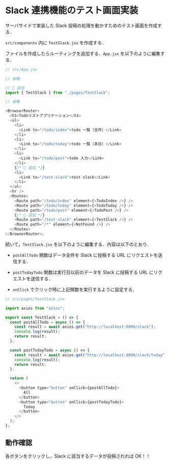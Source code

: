 # Slack 連携機能のテスト画面実装

サーバサイドで実装した Slack 投稿の処理を動かすためのテスト画面を作成する．

`src/components` 内に `TestSlack.jsx` を作成する．

ファイルを作成したらルーティングを追加する．`App.jsx` を以下のように編集する．

```js
// src/App.jsx

// 省略

// 🔽 追加
import { TestSlack } from "./pages/TestSlack";

// 省略

<BrowserRouter>
  <h1>Todoリストアプリケーション</h1>
  <ul>
    <li>
      <Link to="/todo/index">todo 一覧（全件）</Link>
    </li>
    <li>
      <Link to="/todo/today">todo 一覧（本日）</Link>
    </li>
    <li>
      <Link to="/todo/post">todo 入力</Link>
    </li>
    {/* 🔽 追加 */}
    <li>
      <Link to="/test-slack">test slack</Link>
    </li>
  </ul>
  <hr />
  <Routes>
    <Route path="/todo/index" element={<TodoIndex />} />
    <Route path="/todo/today" element={<TodoToday />} />
    <Route path="/todo/post" element={<TodoPost />} />
    {/* 🔽 追加 */}
    <Route path="/test-slack" element={<TestSlack />} />
    <Route path="/*" element={<NotFound />} />
  </Routes>
</BrowserRouter>;
```

続いて，`TestSlack.jsx` を以下のように編集する．内容は以下のとおり．

- `postAllTodo` 関数はデータ全件を Slack に投稿する URL にリクエストを送信する．

- `postTodayTodo` 関数は実行日以前のデータを Slack に投稿する URL にリクエストを送信する．

- `onClick` でクリック時に上記関数を実行するように設定する．

```js
// src/pages/TestSlack.jsx

import axios from "axios";

export const TestSlack = () => {
  const postAllTodo = async () => {
    const result = await axios.get("http://localhost:8000/slack");
    console.log(result);
    return result;
  };

  const postTodayTodo = async () => {
    const result = await axios.get("http://localhost:8000/slack/today");
    console.log(result);
    return result;
  };

  return (
    <>
      <button type="button" onClick={postAllTodo}>
        All
      </button>
      <button type="button" onClick={postTodayTodo}>
        Today
      </button>
    </>
  );
};
```

## 動作確認

各ボタンをクリックし，Slack に該当するデータが投稿されれば OK！！
